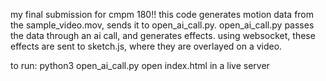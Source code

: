 my final submission for cmpm 180!! this code generates motion data from the sample_video.mov, sends it to open_ai_call.py. open_ai_call.py passes the data through an ai call, and generates effects. using websocket, these effects are sent to sketch.js, where they are overlayed on a video.

to run:
python3 open_ai_call.py
open index.html in a live server
